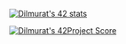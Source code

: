 [![Dilmurat's 42 stats](https://badge42.herokuapp.com/api/stats/schriste)](https://github.com/JaeSeoKim/badge42)

[![Dilmurat's 42Project Score](https://badge42.herokuapp.com/api/project/schriste/get_next_line)](https://github.com/JaeSeoKim/badge42)
